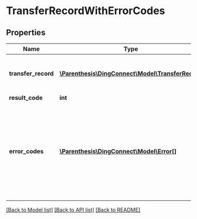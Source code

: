 # TransferRecordWithErrorCodes

## Properties
Name | Type | Description | Notes
------------ | ------------- | ------------- | -------------
**transfer_record** | [**\Parenthesis\DingConnect\Model\TransferRecord**](TransferRecord.md) | The transfer record that was created as a result of a SendTransfer | 
**result_code** | **int** |  | 
**error_codes** | [**\Parenthesis\DingConnect\Model\Error[]**](Error.md) | Any error codes that were returned as part of the SendTransfer or in the case of a Batch &#x60;ProcessingMode&#x60;              that may have occurred later after the batch was submitted to the Provider. | 

[[Back to Model list]](../README.md#documentation-for-models) [[Back to API list]](../README.md#documentation-for-api-endpoints) [[Back to README]](../README.md)


